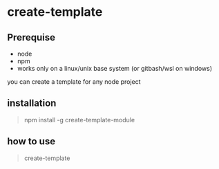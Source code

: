 # create-template

## Prerequise

- node
- npm
- works only on a linux/unix base system (or gitbash/wsl on windows)

you can create a template for any node project

## installation 

>npm install -g create-template-module

## how to use

>create-template

